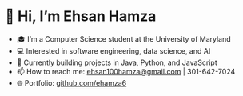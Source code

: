# 👋 Hi, I’m Ehsan Hamza  

- 🎓 I’m a Computer Science student at the University of Maryland  
- 💻 Interested in software engineering, data science, and AI  
- 🚀 Currently building projects in Java, Python, and JavaScript  
- 📫 How to reach me: [ehsan100hamza@gmail.com](mailto:ehsan100hamza@gmail.com) | 301-642-7024  
- 🌐 Portfolio: [github.com/ehamza6](https://github.com/ehamza6)  
